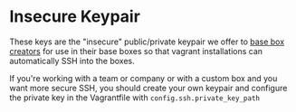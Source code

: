 # Insecure Keypair

These keys are the "insecure" public/private keypair we offer to [base box creators](https://www.vagrantup.com/docs/boxes/base.html) for use in their base boxes so that vagrant installations can automatically SSH into the boxes.

If you're working with a team or company or with a custom box and you want more secure SSH, you should create your own keypair and configure the private key in the Vagrantfile with `config.ssh.private_key_path`

